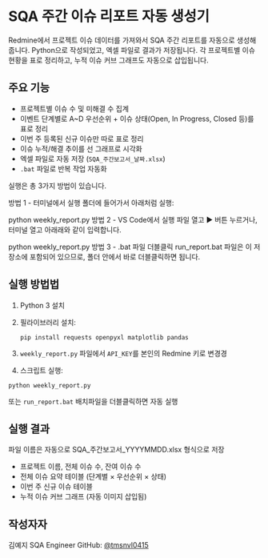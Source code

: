# SQA 주간 이슈 리포트 자동 생성기

Redmine에서 프로젝트 이슈 데이터를 가져와서 SQA 주간 리포트를 자동으로 생성해줍니다.
Python으로 작성되었고, 엑셀 파일로 결과가 저장됩니다. 각 프로젝트별 이슈 현황을 표로 정리하고, 누적 이슈 커브 그래프도 자동으로 삽입됩니다.


## 주요 기능

- 프로젝트별 이슈 수 및 미해결 수 집계
- 이벤트 단계별로 A~D 우선순위 + 이슈 상태(Open, In Progress, Closed 등)를 표로 정리
- 이번 주 등록된 신규 이슈만 따로 표로 정리
- 이슈 누적/해결 추이를 선 그래프로 시각화
- 엑셀 파일로 자동 저장 (`SQA_주간보고서_날짜.xlsx`)
- `.bat` 파일로 반복 작업 자동화


실행은 총 3가지 방법이 있습니다.

방법 1 - 터미널에서 실행
폴더에 들어가서 아래처럼 실행:

python weekly_report.py
방법 2 - VS Code에서 실행
파일 열고 ▶ 버튼 누르거나, 터미널 열고 아래래와 같이 입력합니다.

python weekly_report.py
방법 3 - .bat 파일 더블클릭
run_report.bat 파일은 이 저장소에 포함되어 있으므로, 폴더 안에서 바로 더블클릭하면 됩니다.

## 실행 방법법

1. Python 3 설치
2. 필라이브러리 설치:

    ```
    pip install requests openpyxl matplotlib pandas
    ```

3. `weekly_report.py` 파일에서 `API_KEY`를 본인의 Redmine 키로 변경경

4. 스크립트 실행:
```
python weekly_report.py
```
또는 `run_report.bat` 배치파일을 더블클릭하면 자동 실행



## 실행 결과

파일 이름은 자동으로 SQA_주간보고서_YYYYMMDD.xlsx 형식으로 저장

 - 프로젝트 이름, 전체 이슈 수, 잔여 이슈 수
 - 전체 이슈 요약 테이블 (단계별 × 우선순위 × 상태)
 - 이번 주 신규 이슈 테이블
 - 누적 이슈 커브 그래프 (자동 이미지 삽입됨)


## 작성자자

김예지 
SQA Engineer
GitHub: [@tmsnvl0415](https://github.com/tmsnvl0415)




